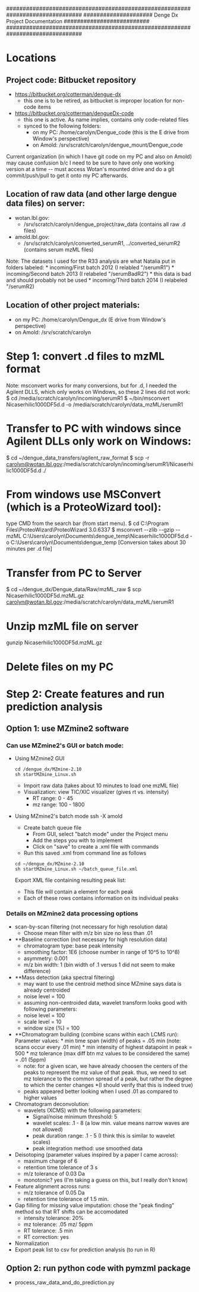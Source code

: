 
###############################################################################
##################### Denge Dx Project Documentation ##########################
###############################################################################

Locations
=========

## Project code: Bitbucket repository
* https://bitbucket.org/cotterman/dengue-dx 
    * this one is to be retired, as bitbucket is improper location for non-code items
* https://bitbucket.org/cotterman/dengueDx-code
    * this one is active. As name implies, contains only code-related files
    * synced to the following folders:
        * on my PC: /home/carolyn/Dengue_code (this is the E drive from Window's perspective)
        * on Amold: /srv/scratch/carolyn/dengue_mount/Dengue_code

Current organization (in which I have git code on my PC and also on Amold)
may cause confusion b/c I need to be sure to have only one working version at a time -- 
must access Wotan's mounted drive and do a git commit/push/pull to get it onto my PC afterwards.


## Location of raw data (and other large dengue data files) on server: 
* wotan.lbl.gov: 
    * /srv/scratch/carolyn/dengue_project/raw_data (contains all raw .d files)
* amold.lbl.gov:
    * /srv/scratch/carolyn/converted_serumR1, ../converted_serumR2 (contains serum mzML files)

Note: The datasets I used for the R33 analysis are what Natalia put in folders labeled:
    * incoming/First batch 2012 (I relabled "/serumR1")
    * incoming/Second batch 2013 (I relabeled "/serumBadR2")
        * this data is bad and should probably not be used
    * incoming/Third batch 2014 (I relabeled "/serumR2)

## Location of other project materials:
* on my PC: /home/carolyn/Dengue_dx (E drive from Window's perspective)
* on Amold: /srv/scratch/carolyn


Step 1: convert .d files to mzML format 
========================================

Note: msconvert works for many conversions, but for .d, I needed the Agilent DLLS, which only works on Windows, so these 2 lines did not work:
  $ cd /media/scratch/carolyn/incoming/serumR1
  $ ~/bin/msconvert Nicaserhilic1000DF5d.d -o /media/scratch/carolyn/data_mzML/serumR1

# Transfer to PC with windows since Agilent DLLs only work on Windows:
$ cd ~/dengue_data_transfers/agilent_raw_format
$ scp -r carolyn@wotan.lbl.gov:/media/scratch/carolyn/incoming/serumR1/Nicaserhilic1000DF5d.d ./

# From windows use MSConvert (which is a ProteoWizard tool):
type CMD from the search bar (from start menu).
$ cd C:\Program Files\ProteoWizard\ProteoWizard 3.0.6337
$ msconvert --zlib --gzip --mzML C:\Users\carolyn\Documents\dengue_temp\Nicaserhilic1000DF5d.d -o C:\Users\carolyn\Documents\dengue_temp
[Conversion takes about 30 minutes per .d file]

# Transfer from PC to Server
$ cd ~/dengue_dx/Dengue_data/Raw/mzML_raw
$ scp Nicaserhilic1000DF5d.mzML.gz carolyn@wotan.lbl.gov:/media/scratch/carolyn/data_mzML/serumR1

# Unzip mzML file on server
gunzip Nicaserhilic1000DF5d.mzML.gz

# Delete files on my PC



Step 2: Create features and run prediction analysis
===================================================

## Option 1: use MZmine2 software

### Can use MZmine2's GUI or batch mode:

* Using MZmine2 GUI
    ```
    cd /dengue_dx/MZmine-2.10
    sh startMZmine_Linux.sh
    ```
    * Import raw data (takes about 10 minutes to load one mzML file)
    * Visualization: view TIC/XIC visualizer (gives rt vs. intensity) 
       * RT range: 0 - 45
       * mz range: 100 - 1800

* Using MZmine2's batch mode
    ssh -X amold

    * Create batch queue file
       * From GUI, select "batch mode" under the Project menu
       * Add the steps you with to implement
       * Click on "save" to create a .xml file with commands
    * Run this saved .xml from command line as follows
    ```
    cd ~/dengue_dx/MZmine-2.10
    sh startMZmine_Linux.sh ~/batch_queue_file.xml
    ```
    Export XML file containing resulting peak list:
    * This file will contain a <row> element for each peak
    * Each of these rows contains information on its individual peaks

### Details on MZmine2 data processing options

* scan-by-scan filtering (not necessary for high resolution data)
   * Choose mean filter with m/z bin size no less than .01
* **Baseline correction (not necessary for high resolution data)
   * chromatogram type: base peak intensity
   * smoothing factor: 1E6 (choose number in range of 10^5 to 10^8)
   * asymmetry: 0.001
   * m/z bin width: 1 (bin width of .1 versus 1 did not seem to make difference)
* **Mass detection (aka spectral filtering)
   * may want to use the centroid method since MZmine says data is already centroided
	* noise level = 100
   * assuming non-centroided data, wavelet transform looks good with following parameters:
	* noise level = 100
	* scale level = 10
	* window size (%) = 100
* **Chromatogram building (combine scans within each LCMS run):  
   Parameter values:
      * min time span (width) of peaks = .05 min (note: scans occur every .01 min)
      * min intensity of highest datapoint in peak = 500
      * mz tolerance (max diff btn mz values to be considered the same) = .01 (5ppm)
	* note: for a given scan, we have already choosen the centers of the peaks 
 	  to represent the mz value of that peak.  thus, we need to set mz tolerance
	  to the common spread of a peak, but rather the degree to which the center changes 
        *(I should verify that this is indeed true)
	* peaks appeared better looking when I used .01 as compared to higher values
* Chromatogram deconvolution: 
   * wavelets (XCMS) with the following parameters:
       * Signal/noise minimum threshold: 5
       * wavelet scales: .1 - 8 (a low min. value means narrow waves are not allowed)
       * peak duration range: .1 - 5 (I think this is similar to wavelet scales)
       * peak integration method: use smoothed data
* Deisotoping (parameter values inspired by a paper I came across): 
   * maximum charge of 6
   * retention time tolerance of 3 s
   * m/z tolerance of 0.03 Da
   * monotonic?  yes (I'm taking a guess on this, but I really don't know)
* Feature alignment across runs:
   * m/z tolerance of 0.05 Da
   * retention time tolerance of 1.5 min.
* Gap filling for missing value imputation: chose the "peak finding" method so that RT shifts can be accomodated
   * intensity tolerance: 20%
   * mz tolerance: .05 mz/ 5ppm
   * RT tolerance: .5 min
   * RT correction: yes
* Normalization
* Export peak list to csv for prediction analysis (to run in R)


## Option 2: run python code with pymzml package

* process_raw_data_and_do_prediction.py






